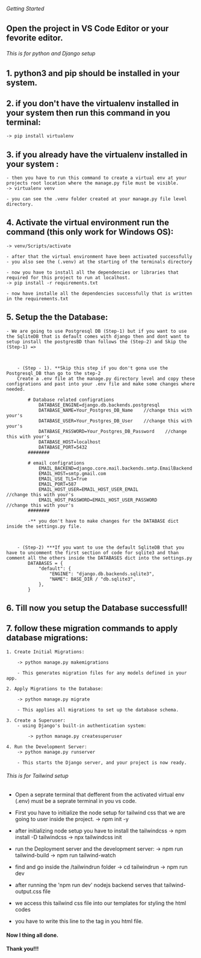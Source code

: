 ###### Getting Started

## Open the project in VS Code Editor or your fevorite editor.

###### This is for python and Django setup ###########

## 1. python3 and pip should be installed in your system.

## 2. if you don't have the virtualenv installed in your system then run this command in you terminal:
	-> pip install virtualenv


## 3. if you already have the virtualenv installed in your system :
    - then you have to run this command to create a virtual env at your projects root location where the manage.py file must be visible.
    -> virtualenv venv

    - you can see the .venv folder created at your manage.py file level directory.

## 4. Activate the virtual environment run the command (this only work for Windows OS):
    -> venv/Scripts/activate

    - after that the virtual environment have been activated successfully
    - you also see the (.venv) at the starting of the terminals directory

    - now you have to install all the dependencies or libraries that required for this project to run at localhost.
    -> pip install -r requirements.txt

    - now have installe all the dependencies successfully that is written in the requirements.txt

## 5. Setup the the Database:
    - We are going to use Postgresql DB (Step-1) but if you want to use the SqliteDB that is default comes with django then and dont want to setup install the postgresBD than follows the (Step-2) and Skip the (Step-1) =>
        
        

        - (Step - 1). **Skip this step if you don't gona use the Postgresql_DB than go to the step-2
        Create a .env file at the manage.py directory level and copy these configrations and past into your .env file and make some changes where needed.

            # Database related configrations
                DATABASE_ENGINE=django.db.backends.postgresql
                DATABASE_NAME=Your_Postgres_DB_Name    //change this with your's
                DATABASE_USER=Your_Postgres_DB_User    //change this with your's
                DATABASE_PASSWORD=Your_Postgres_DB_Password    //change this with your's
                DATABASE_HOST=localhost
                DATABASE_PORT=5432
            ########

            # email configrations
                EMAIL_BACKEND=django.core.mail.backends.smtp.EmailBackend
                EMAIL_HOST=smtp.gmail.com
                EMAIL_USE_TLS=True
                EMAIL_PORT=587
                EMAIL_HOST_USER=EMAIL_HOST_USER_EMAIL               //change this with your's
                EMAIL_HOST_PASSWORD=EMAIL_HOST_USER_PASSWORD        //change this with your's
            ########

            -** you don't have to make changes for the DATABASE dict inside the settings.py file.
            


        - (Step-2) ***If you want to use the default SqliteDB that you have to uncomment the first section of code for sqlite3 and than comment all the others inside the DATABASES dict into the settings.py
            DATABASES = {
                "default": {
                    "ENGINE": "django.db.backends.sqlite3",
                    "NAME": BASE_DIR / "db.sqlite3",
                },
            }
## 6. Till now you setup the Database successfull!


## 7. follow these migration commands to apply database migrations:
    1. Create Initial Migrations:

        -> python manage.py makemigrations

        - This generates migration files for any models defined in your app.

    2. Apply Migrations to the Database:

        -> python manage.py migrate

        - This applies all migrations to set up the database schema.

    3. Create a Superuser:
        - using Django's built-in authentication system:

            -> python manage.py createsuperuser

    4. Run the Development Server:
        -> python manage.py runserver

        - This starts the Django server, and your project is now ready.


    
###### This is for Tailwind setup  #############
- Open a seprate terminal that defferent from the activated virtual env (.env) must be a seprate terminal in you vs code.
- First you have to initialize the node setup for tailwind css that we are going to user inside the project.
    -> npm init -y

- after initializing node setup you have to install the tailwindcss 
    -> npm install -D tailwindcss
    -> npx tailwindcss init

- run the Deployment server and the development server:
    -> npm run tailwind-build
    -> npm run tailwind-watch

- find and go inside the /tailwindrun folder
    -> cd tailwindrun
    -> npm run dev

- after running the 'npm run dev' nodejs backend serves that tailwind-output.css file
- we access this tailwind css file into our templates for styling the html codes
- you have to write this line to the <head> tag in you html file. 
<!-- <link href="{% static 'css/tailwind-output.css' %}" rel="stylesheet" /> -->



#### Now I thing all done.

#### Thank you!!! ##########


